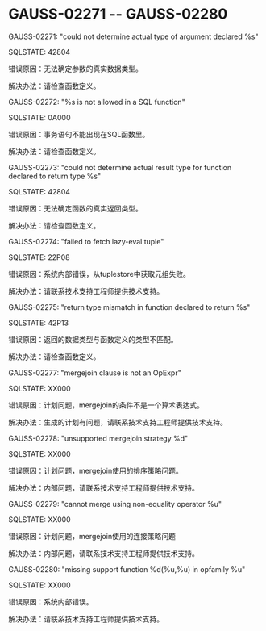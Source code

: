 # GAUSS-02271 -- GAUSS-02280<a name="ZH-CN_TOPIC_0302072950"></a>

GAUSS-02271: "could not determine actual type of argument declared %s"

SQLSTATE: 42804

错误原因：无法确定参数的真实数据类型。

解决办法：请检查函数定义。

GAUSS-02272: "%s is not allowed in a SQL function"

SQLSTATE: 0A000

错误原因：事务语句不能出现在SQL函数里。

解决办法：请检查函数定义。

GAUSS-02273: "could not determine actual result type for function declared to return type %s"

SQLSTATE: 42804

错误原因：无法确定函数的真实返回类型。

解决办法：请检查函数定义。

GAUSS-02274: "failed to fetch lazy-eval tuple"

SQLSTATE: 22P08

错误原因：系统内部错误，从tuplestore中获取元组失败。

解决办法：请联系技术支持工程师提供技术支持。

GAUSS-02275: "return type mismatch in function declared to return %s"

SQLSTATE: 42P13

错误原因：返回的数据类型与函数定义的类型不匹配。

解决办法：请检查函数定义。

GAUSS-02277: "mergejoin clause is not an OpExpr"

SQLSTATE: XX000

错误原因：计划问题，mergejoin的条件不是一个算术表达式。

解决办法：生成的计划有问题，请联系技术支持工程师提供技术支持。

GAUSS-02278: "unsupported mergejoin strategy %d"

SQLSTATE: XX000

错误原因：计划问题，mergejoin使用的排序策略问题。

解决办法：内部问题，请联系技术支持工程师提供技术支持。

GAUSS-02279: "cannot merge using non-equality operator %u"

SQLSTATE: XX000

错误原因：计划问题，mergejoin使用的连接策略问题

解决办法：内部问题，请联系技术支持工程师提供技术支持。

GAUSS-02280: "missing support function %d\(%u,%u\) in opfamily %u"

SQLSTATE: XX000

错误原因：系统内部错误。

解决办法：请联系技术支持工程师提供技术支持。


